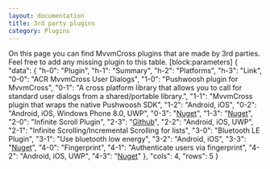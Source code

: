 ```yaml
---
layout: documentation
title: 3rd party plugins
category: Plugins
---
```

On this page you can find MvvmCross plugins that are made by 3rd parties. Feel free to add any missing plugin to this table.
[block:parameters]
{
  "data": {
    "h-0": "Plugin",
    "h-1": "Summary",
    "h-2": "Platforms",
    "h-3": "Link",
    "0-0": "ACR MvvmCross User Dialogs",
    "1-0": "Pushwoosh plugin for MvvmCross",
    "0-1": "A cross platform library that allows you to call for standard user dialogs from a shared/portable library.",
    "1-1": "MvvmCross plugin that wraps the native Pushwoosh SDK",
    "1-2": "Android, iOS",
    "0-2": "Android, iOS, Windows Phone 8.0, UWP",
    "0-3": "[Nuget](https://www.nuget.org/packages/Acr.MvvmCross.Plugins.UserDialogs/)",
    "1-3": "[Nuget](https://www.nuget.org/packages/SoToGo.Plugins.Pushwoosh/)",
    "2-0": "Infinite Scroll Plugin",
    "2-3": "[Github](https://github.com/HBSequence/Sequence.Plugins)",
    "2-2": "Android, iOS, UWP",
    "2-1": "Infinite Scrolling/Incremental Scrolling for lists",
    "3-0": "Bluetooth LE Plugin",
    "3-1": "Use bluetooth low energy",
    "3-2": "Android, iOS",
    "3-3": "[Nuget](https://www.nuget.org/packages/MvvmCross.Plugin.BLE/)",
    "4-0": "Fingerprint",
    "4-1": "Authenticate users via fingerprint",
    "4-2": "Android, iOS, UWP",
    "4-3": "[Nuget](https://www.nuget.org/packages/MvvmCross.Plugins.Fingerprint/)"
  },
  "cols": 4,
  "rows": 5
}
```